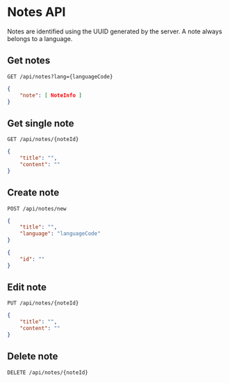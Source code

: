 # Notes API
Notes are identified using the UUID generated by the server. A note always belongs to a language.

## Get notes
```
GET /api/notes?lang={languageCode}
```

```json
{
	"note": [ NoteInfo ]
}
```

## Get single note
```
GET /api/notes/{noteId}
```
```json
{
    "title": "",
    "content": ""
}
```

## Create note
```
POST /api/notes/new
```

```json
{
	"title": "",
	"language": "languageCode"
}
```
```json
{
	"id": ""
}
```

## Edit note
```
PUT /api/notes/{noteId}
```

```json
{
	"title": "",
	"content": ""
}
```

## Delete note
```
DELETE /api/notes/{noteId}
```